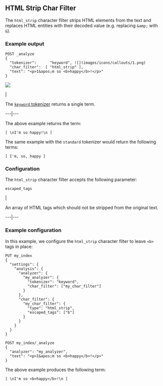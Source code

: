 ## HTML Strip Char Filter

The `html_strip` character filter strips HTML elements from the text and replaces HTML entities with their decoded value (e.g. replacing `&amp;` with `&`).

### Example output
    
    
    POST _analyze
    {
      "tokenizer":      "keyword", ![](images/icons/callouts/1.png)
      "char_filter":  [ "html_strip" ],
      "text": "<p>I&apos;m so <b>happy</b>!</p>"
    }

![](images/icons/callouts/1.png)

| 

The [`keyword` tokenizer](analysis-keyword-tokenizer.html) returns a single term.   
  
---|---  
  
The above example returns the term:
    
    
    [ \nI'm so happy!\n ]

The same example with the `standard` tokenizer would return the following terms:
    
    
    [ I'm, so, happy ]

### Configuration

The `html_strip` character filter accepts the following parameter:

`escaped_tags`

| 

An array of HTML tags which should not be stripped from the original text.   
  
---|---  
  
### Example configuration

In this example, we configure the `html_strip` character filter to leave `<b>` tags in place:
    
    
    PUT my_index
    {
      "settings": {
        "analysis": {
          "analyzer": {
            "my_analyzer": {
              "tokenizer": "keyword",
              "char_filter": ["my_char_filter"]
            }
          },
          "char_filter": {
            "my_char_filter": {
              "type": "html_strip",
              "escaped_tags": ["b"]
            }
          }
        }
      }
    }
    
    POST my_index/_analyze
    {
      "analyzer": "my_analyzer",
      "text": "<p>I&apos;m so <b>happy</b>!</p>"
    }

The above example produces the following term:
    
    
    [ \nI'm so <b>happy</b>!\n ]
